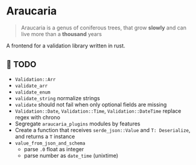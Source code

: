 # Araucaria

> Araucaria is a genus of coniferous trees, that grow **slowly** and can live more than a **thousand** years

A frontend for a validation library written in rust.

## 🚧 TODO

- `Validation::Arr`
- `validate_arr`
- `validate_enum`
- `validate_string` normalize strings
- `validate` should not fail when only optional fields are missing
- `Validation::Date`, `Validation::Time`, `Validation::DateTime` replace regex with chrono
- Segregate `araucaria_plugins` modules by features
- Create a function that receives `serde_json::Value` and `T: Deserialize`, and returns a `T` instance 
- `value_from_json_and_schema`
    - parse `.0` float as integer
    - parse number as `date_time` (unixtime)
